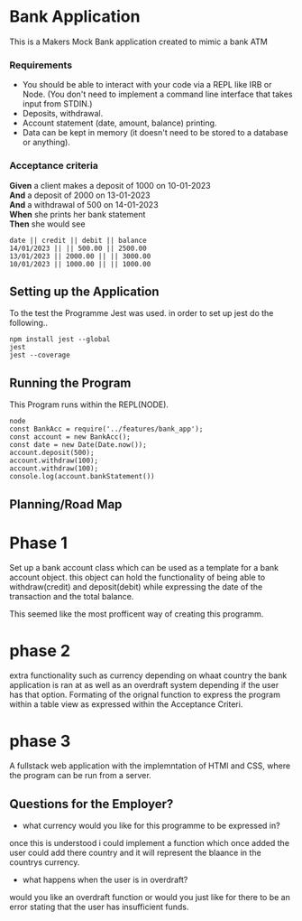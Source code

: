 # Bank Application  

This is a Makers Mock Bank application created to mimic a bank ATM

### Requirements

* You should be able to interact with your code via a REPL like IRB or Node.  (You don't need to implement a command line interface that takes input from STDIN.)
* Deposits, withdrawal.
* Account statement (date, amount, balance) printing.
* Data can be kept in memory (it doesn't need to be stored to a database or anything).

### Acceptance criteria

**Given** a client makes a deposit of 1000 on 10-01-2023  
**And** a deposit of 2000 on 13-01-2023  
**And** a withdrawal of 500 on 14-01-2023  
**When** she prints her bank statement  
**Then** she would see

```
date || credit || debit || balance
14/01/2023 || || 500.00 || 2500.00
13/01/2023 || 2000.00 || || 3000.00
10/01/2023 || 1000.00 || || 1000.00
```
## Setting up the Application

To the test the Programme Jest was used. in order to set up jest do the following..

````console
npm install jest --global
jest
jest --coverage
````


## Running the Program

This Program runs within the REPL(NODE).

````node
node 
const BankAcc = require('../features/bank_app');
const account = new BankAcc();
const date = new Date(Date.now());
account.deposit(500);
account.withdraw(100);
account.withdraw(100);
console.log(account.bankStatement())
````

## Planning/Road Map

# Phase 1

Set up a bank account class which can be used as a template for a bank account object. this object can hold the functionality of being able to withdraw(credit) and deposit(debit) while expressing the date of the transaction and the total balance. 

This seemed like the most profficent way of creating this programm. 




# phase 2

extra functionality such as currency depending on whaat country the bank application is ran at as well as an overdraft system depending if the user has that option. Formating of the orignal function to express the program within a table view as expressed within the Acceptance Criteri.

# phase 3

A fullstack web application with the implemntation of HTMl and CSS, where the program can be run from a server.



## Questions for the Employer?

- what currency would you like for this programme to be expressed in?

once this is understood i could implement a function which once added the user could add there country and it will represent the blaance in the countrys currency.

- what happens when the user is in overdraft?

would you like an overdraft function or would you just like for there to be an error stating that the user has insufficient funds.





